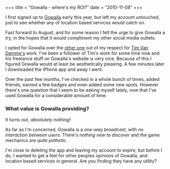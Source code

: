 +++
title = "Gowalla - where's my ROI?"
date = "2010-11-08"
+++

I first signed up to <a href="http://gowalla.com/">Gowalla</a> early this year, but left my account untouched, just to see whether any of location based services would catch on.

Fast forward to August, and for some reason I felt the urge to give Gowalla a try, in the hopes that it would compliment my other social media outlets.

I opted for Gowalla over the <a href="http://foursquare.com/">other one</a> out of my respect for <a href="http://maxvoltar.com/">Tim Van Damme's</a> work. I've been a follower of Tim's work for some time now and his freelance stuff on Gowalla's website is very nice. Because of this I figured Gowalla would at least be aesthetically pleasing. A few minutes later I downloaded the iPhone app and away I went.

Over the past few months, I've checked in a whole bunch of times, added friends, earned a few badges and even added some new spots. However there's one question that I seem to be asking myself lately, now that I've used Gowalla for a considerable amount of time.

### What value is Gowalla providing?

It turns out, *absolutely nothing!*

As far as I'm concerned, Gowalla is a *one-way broadcast*, with *no interaction between users*. There's *nothing new to discover* and the game mechanics are *quite pathetic*.

I'm close to deleting the app and leaving my account to expire, but before I do, I wanted to get a feel for other peoples opinions of Gowalla, and location based services in general. Are you finding they have any utility?

